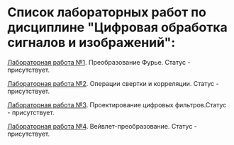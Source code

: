 # Список лабораторных работ по дисциплине "Цифровая обработка сигналов и изображений":

[Лабораторная работа №1](https://github.com/oooNAKooo/BSUIR/tree/main/6%20sem/COSiI/lab_1). Преобразование Фурье. Статус - присутствует.

[Лабораторная работа №2](https://github.com/oooNAKooo/BSUIR/tree/main/6%20sem/COSiI/lab_2). Операции свертки и корреляции. Статус - присутствует.

[Лабораторная работа №3](https://github.com/oooNAKooo/BSUIR/tree/main/6%20sem/COSiI/lab_3). Проектирование цифровых фильтров.Статус - присутствует.

[Лабораторная работа №4](https://github.com/oooNAKooo/BSUIR/tree/main/6%20sem/COSiI/lab_4). Вейвлет-преобразование. Статус - присутствует.
